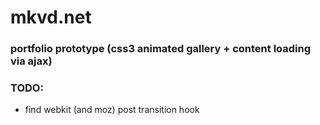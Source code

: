 # mkvd.net

### portfolio prototype (css3 animated gallery + content loading via ajax)

### TODO:

- find webkit (and moz) post transition hook

